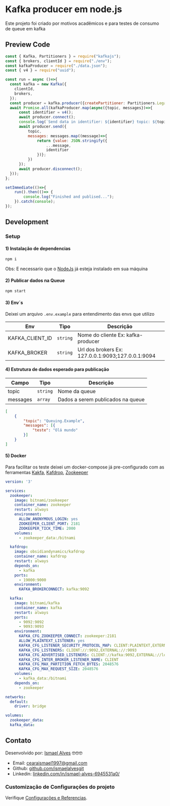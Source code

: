 # Kafka producer em node.js
Este projeto foi criado por motivos acadêmicos e para testes de consumo de queue em kafka

## Preview Code
```js
const { Kafka, Partitioners } = require("kafkajs");
const { brokers, clientId } = require("./env");
const kafkaProducer = require("./data.json");
const { v4 } = require("uuid");

const run = async ()=>{
  const kafka = new Kafka({
    clientId,
    brokers,
  });
  const producer = kafka.producer({createPartitioner: Partitioners.LegacyPartitioner});
  await Promise.all(kafkaProducer.map(async({topic, messages})=>{
      const identifier = v4();
      await producer.connect();
      console.log(`Send data in identifier: ${identifier} topic: ${topic}, data: ${JSON.stringify(messages)}`);
      await producer.send({
          topic,
          messages: messages.map((message)=>{
              return {value: JSON.stringify({
                  ...message,
                  identifier
              })};
          }) 
      });
      await producer.disconnect();
  }));
};

setImmediate(()=>{
    run().then(()=> {
        console.log("Finished and publised...");
    }).catch(console);
});
```

## Development

### Setup

#### 1) Instalação de dependencias
``` sh
npm i 
```
Obs: E necessario que o [NodeJs](https://nodejs.org/en/) já esteja instalado em sua máquina

#### 2) Publicar dados na Queue
``` sh
npm start
```

#### 3) Env´s
Deixei um arquivo `.env.example` para entendimento das envs que utilizo

Env             |   Tipo   | Descrição
----------------|----------|------------------
KAFKA_CLIENT_ID | `string` | Nome do cliente Ex: kafka-producer
KAFKA_BROKER    | `string` | Url dos brokers Ex: 127.0.0.1:9093;127.0.0.1:9094

#### 4) Estrutura de dados esperado para publicação
Campo    |   Tipo   | Descrição
---------|----------|------------------
topic    | `string` | Nome da queue
messages | `array`  | Dados a serem publicados na queue

```json
[
    {
        "topic": "Queuing.Example",
        "messages": [{
            "teste": "Olá mundo"
        }]
    }
]
```
#### 5) Docker
Para facilitar os teste deixei um docker-compose já pre-configurado com as ferramentas [Kakfa](https://hub.docker.com/r/bitnami/kafka), 
[Kafdrop](https://hub.docker.com/r/obsidiandynamics/kafdrop), [Zookeeper](https://hub.docker.com/r/bitnami/zookeeper)
```yml
version: '3'

services:
  zookeeper:
    image: bitnami/zookeeper
    container_name: zookeeper
    restart: always
    environment:
      ALLOW_ANONYMOUS_LOGIN: yes
      ZOOKEEPER_CLIENT_PORT: 2181
      ZOOKEEPER_TICK_TIME: 2000
    volumes:
      - zookeeper_data:/bitnami

  kafdrop:
    image: obsidiandynamics/kafdrop
    container_name: kafdrop
    restart: always
    depends_on:
      - kafka
    ports:
      - 19000:9000
    environment:
      KAFKA_BROKERCONNECT: kafka:9092

  kafka:
    image: bitnami/kafka
    container_name: kafka
    restart: always
    ports:
      - 9092:9092
      - 9093:9093
    environment:
      KAFKA_CFG_ZOOKEEPER_CONNECT: zookeeper:2181
      ALLOW_PLAINTEXT_LISTENER: yes
      KAFKA_CFG_LISTENER_SECURITY_PROTOCOL_MAP: CLIENT:PLAINTEXT,EXTERNAL:PLAINTEXT
      KAFKA_CFG_LISTENERS: CLIENT://:9092,EXTERNAL://:9093
      KAFKA_CFG_ADVERTISED_LISTENERS: CLIENT://kafka:9092,EXTERNAL://localhost:9093
      KAFKA_CFG_INTER_BROKER_LISTENER_NAME: CLIENT
      KAFKA_CFG_MAX_PARTITION_FETCH_BYTES: 2048576
      KAFKA_CFG_MAX_REQUEST_SIZE: 2048576
    volumes:
      - kafka_data:/bitnami
    depends_on:
      - zookeeper

networks:
  default:
    driver: bridge

volumes:
  zookeeper_data:
  kafka_data:
```

## Contato
Desenvolvido por: [Ismael Alves](https://github.com/ismaelalvesgit) 🤓🤓🤓

* Email: [cearaismael1997@gmail.com](mailto:cearaismael1997@gmail.com) 
* Github: [github.com/ismaelalvesgit](https://github.com/ismaelalvesgit)
* Linkedin: [linkedin.com/in/ismael-alves-6945531a0/](https://www.linkedin.com/in/ismael-alves-6945531a0/)

### Customização de Configurações do projeto
Verifique [Configurações e Referencias](https://expressjs.com/pt-br/).
